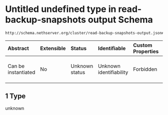 # Untitled undefined type in read-backup-snapshots output Schema

```txt
http://schema.nethserver.org/cluster/read-backup-snapshots-output.json#/examples/0/1
```



| Abstract            | Extensible | Status         | Identifiable            | Custom Properties | Additional Properties | Access Restrictions | Defined In                                                                                              |
| :------------------ | :--------- | :------------- | :---------------------- | :---------------- | :-------------------- | :------------------ | :------------------------------------------------------------------------------------------------------ |
| Can be instantiated | No         | Unknown status | Unknown identifiability | Forbidden         | Allowed               | none                | [read-backup-snapshots-output.json\*](cluster/read-backup-snapshots-output.json "open original schema") |

## 1 Type

unknown
